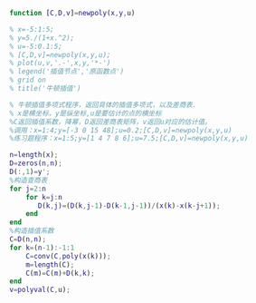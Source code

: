 ﻿```matlab
function [C,D,v]=newpoly(x,y,u)

% x=-5:1:5;
% y=5./(1+x.^2);
% u=-5:0.1:5;
% [C,D,v]=newpoly(x,y,u);
% plot(u,v,'.-',x,y,'*-')    
% legend('插值节点','原函数点')
% grid on
% title('牛顿插值')

% 牛顿插值多项式程序，返回具体的插值多项式，以及差商表.
% x是横坐标，y是纵坐标,u是要估计的点的横坐标
%C返回插值系数，降幂，D返回差商表矩阵，v返回u对应的估计值。
%调用：x=1:4;y=[-3 0 15 48];u=0.2;[C,D,v]=newpoly(x,y,u)
%练习题程序：x=1:5;y=[1 4 7 8 6];u=7.5;[C,D,v]=newpoly(x,y,u)

n=length(x);
D=zeros(n,n);
D(:,1)=y';
%构造查商表
for j=2:n
    for k=j:n
       D(k,j)=(D(k,j-1)-D(k-1,j-1))/(x(k)-x(k-j+1));
    end
end
%构造插值系数
C=D(n,n);
for k=(n-1):-1:1
    C=conv(C,poly(x(k)));
    m=length(C);
    C(m)=C(m)+D(k,k);
end
v=polyval(C,u);

```


